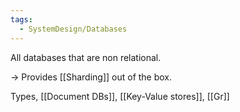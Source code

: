 ```yaml
---
tags:
  - SystemDesign/Databases
---
```

All databases that are non relational.

-> Provides [[Sharding]] out of the box.

Types,
[[Document DBs]], [[Key-Value stores]], [[Gr]]

